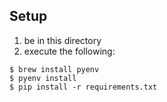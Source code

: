 ## Setup

1. be in this directory
2. execute the following:

```
$ brew install pyenv
$ pyenv install
$ pip install -r requirements.txt
```
